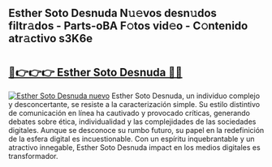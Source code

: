 ## Esther Soto Desnuda N𝚞𝚎vos desn𝚞dos filtr𝚊dos - Parts-oBA F𝚘tos vid𝚎o - C𝚘ntenido atr𝚊ctivo s3K6e

# <h2><a href="http://mb5bq9q.tromn.icu/?c=Esther+Soto+Desnuda">🔗👉👉👉 Esther Soto Desnuda 🔗🔗</a></h2>

[![Esther Soto Desnuda nuevo](https://i.imgur.com/pEAQMta.gif)](http://mb5bq9q.tromn.icu/?c=Esther+Soto+Desnuda)
Esther Soto Desnuda, un individuo complejo y desconcertante, se resiste a la caracterización simple. Su estilo distintivo de comunicación en línea ha cautivado y provocado críticas, generando debates sobre ética, individualidad y las complejidades de las sociedades digitales. Aunque se desconoce su rumbo futuro, su papel en la redefinición de la esfera digital es incuestionable. Con un espíritu inquebrantable y un atractivo innegable, Esther Soto Desnuda impact en los medios digitales es transformador.
